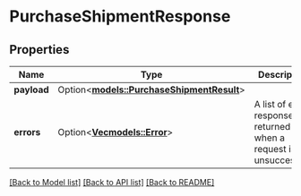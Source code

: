 # PurchaseShipmentResponse

## Properties

Name | Type | Description | Notes
------------ | ------------- | ------------- | -------------
**payload** | Option<[**models::PurchaseShipmentResult**](PurchaseShipmentResult.md)> |  | [optional]
**errors** | Option<[**Vec<models::Error>**](Error.md)> | A list of error responses returned when a request is unsuccessful. | [optional]

[[Back to Model list]](../README.md#documentation-for-models) [[Back to API list]](../README.md#documentation-for-api-endpoints) [[Back to README]](../README.md)


